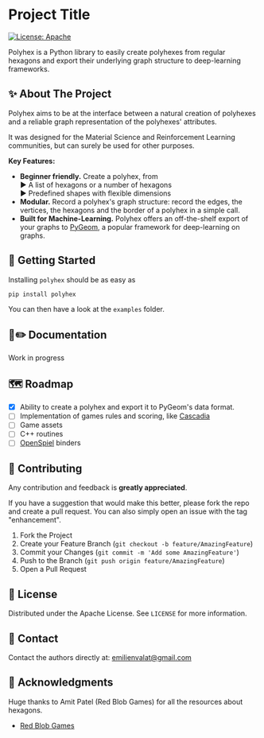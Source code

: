 # Project Title

[![License: Apache](https://img.shields.io/badge/License-Apache-yellow.svg)](https://opensource.org/license/apache-2-0)

Polyhex is a Python library to easily create polyhexes from regular hexagons and export their underlying graph structure to deep-learning frameworks. 

## ✨ About The Project

Polyhex aims to be at the interface between a natural creation of polyhexes and a reliable graph representation of the polyhexes' attributes.

It was designed for the Material Science and Reinforcement Learning communities, but can surely be used for other purposes. 

**Key Features:**
* **Beginner friendly.** Create a polyhex, from <br>
▶️ A list of hexagons or a number of hexagons <br>
▶️ Predefined shapes with flexible dimensions <br>
* **Modular.** Record a polyhex's graph structure: record the edges, the vertices, the hexagons and the border of a polyhex in a simple call.
* **Built for Machine-Learning.** Polyhex offers an off-the-shelf export of your graphs to [PyGeom](https://pytorch-geometric.readthedocs.io/en/latest/), a popular framework for deep-learning on graphs. 

## 🚀 Getting Started

Installing `polyhex` should be as easy as
```
pip install polyhex
```
You can then have a look at the `examples` folder.

## 📓✏️ Documentation

Work in progress

## 🗺️ Roadmap

- [x] Ability to create a polyhex and export it to PyGeom's data format.
- [ ] Implementation of games rules and scoring, like [Cascadia](https://en.wikipedia.org/wiki/Cascadia_(board_game))
- [ ] Game assets
- [ ] C++ routines
- [ ] [OpenSpiel](https://openspiel.readthedocs.io/en/latest/) binders

## 🤝 Contributing

Any contribution and feedback is **greatly appreciated**.

If you have a suggestion that would make this better, please fork the repo and create a pull request. You can also simply open an issue with the tag "enhancement".

1.  Fork the Project
2.  Create your Feature Branch (`git checkout -b feature/AmazingFeature`)
3.  Commit your Changes (`git commit -m 'Add some AmazingFeature'`)
4.  Push to the Branch (`git push origin feature/AmazingFeature`)
5.  Open a Pull Request

## 📜 License

Distributed under the Apache License. See `LICENSE` for more information.

## 📧 Contact

Contact the authors directly at: emilienvalat@gmail.com

## 🙏 Acknowledgments

Huge thanks to Amit Patel (Red Blob Games) for all the resources about hexagons.

* [Red Blob Games](https://www.redblobgames.com/)